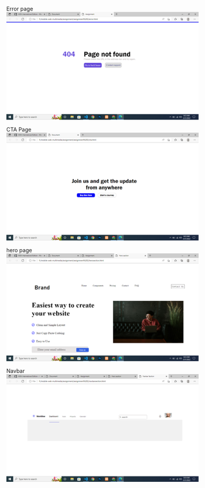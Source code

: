 Error page
![404error](./upload/404.png)

CTA Page
![Cta](./upload/cta.png)

hero page
![hero](./upload/hero.png)

Navbar
![nav](./upload/nav.png)